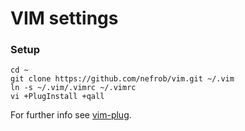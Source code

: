 # VIM settings

### Setup

  ```
  cd ~
  git clone https://github.com/nefrob/vim.git ~/.vim
  ln -s ~/.vim/.vimrc ~/.vimrc
  vi +PlugInstall +qall
  ```

For further info see [vim-plug](https://github.com/junegunn/vim-plug/).
